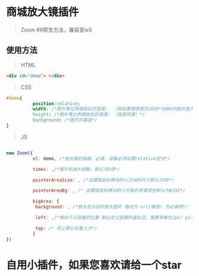 # 商城放大镜插件

> Zoom
##原生方法，兼容至ie5

## 使用方法

> HTML

```html
<div id="demo"> </div>

```

> CSS

```css
#demo{
          position:relative;
          width: /*图片等比例缩放后的宽度;  （例如要把原图为1920*1080的图片放大5倍 则这里的宽度为 1920/5）*/
          height: /*图片等比例缩放后的高度; （高度同理）*/
          background: /*图片的路径*/
}
```

> JS

```javascript

new Zoom({
          el: demo, /*放大镜的容器，必填，容器必须设置relative定位*/

          times: ,/*图片的放大倍数，默认为5倍*/

          pointerAreaSize: , /*设置随鼠标移动的小方块的尺寸默认为50*/

          pointerAreaBg: , /* 设置随鼠标移动的小方框的背景颜色默认为#333*/

          bigArea: {
           background: , /*放大显示区的放大图片 格式为 url(路径) 为必填项*/

           left: ,/*相对于父容器的位置 默认在父容器的最右边，需要带单位(px) ps:选填*/

           top: /* 同上默认在最上方*/
          }
})
```

# 自用小插件，如果您喜欢请给一个star
